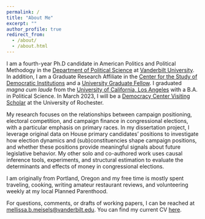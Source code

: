 ```yaml
---
permalink: /
title: "About Me"
excerpt: ""
author_profile: true
redirect_from: 
  - /about/
  - /about.html
---
```


I am a fourth-year Ph.D candidate in American Politics and Political Methodogy in the [Department of Political Science](https://www.vanderbilt.edu/political-science/) at [Vanderbilt University](http://vanderbilt.edu/). In addition, I am a Graduate Research Affiliate in the [Center for the Study of Democratic Institutions](https://www.vanderbilt.edu/csdi/) and a [University Graduate Fellow](https://gradschool.vanderbilt.edu/funding/university_scholarships.php). I graduated *magna cum laude* from the [University of California, Los Angeles](http://ucla.edu/) with a B.A. in Political Science. In March 2023, I will be a [Democracy Center Visiting Scholar](https://www.sas.rochester.edu/democracycenter/research/visiting-scholars.html) at the University of Rochester.

My research focuses on the relationships between campaign positioning, electoral competition, and campaign finance in congressional elections, with a particular emphasis on primary races. In my dissertation project, I leverage original data on House primary candidates’ positions to investigate how election dynamics and (sub)constituencies shape campaign positions, and whether these positions provide meaningful signals about future legislative behavior. My other solo and co-authored work uses causal inference tools, experiments, and structural estimation to evaluate the determinants and effects of money in congressional elections.

I am originally from Portland, Oregon and my free time is mostly spent traveling, cooking, writing amateur restaurant reviews, and volunteering weekly at my local Planned Parenthood.

For questions, comments, or drafts of working papers, I can be reached at [mellissa.b.meisels@vanderbilt.edu](mailto::mellissa.b.meisels@vanderbilt.edu). You can find my current CV [here](/files/Meisels_CV.pdf).

